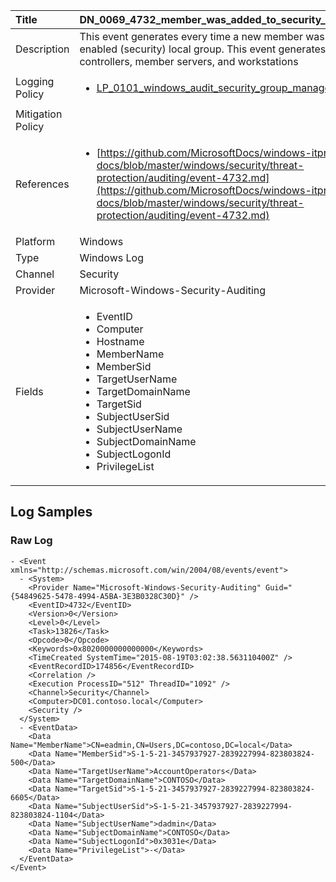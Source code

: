 | Title             | DN_0069_4732_member_was_added_to_security_enabled_local_group                                                                                                      |
|:------------------|:-----------------------------------------------------------------------------------------------------------------|
| Description       | This event generates every time a new member was added to a  security-enabled (security) local group. This event generates  on domain controllers, member servers, and workstations                                                                                                |
| Logging Policy    | <ul><li>[LP_0101_windows_audit_security_group_management](../Logging_Policies/LP_0101_windows_audit_security_group_management.md)</li></ul> |
| Mitigation Policy | |
| References     		| <ul><li>[https://github.com/MicrosoftDocs/windows-itpro-docs/blob/master/windows/security/threat-protection/auditing/event-4732.md](https://github.com/MicrosoftDocs/windows-itpro-docs/blob/master/windows/security/threat-protection/auditing/event-4732.md)</li></ul>                                  |
| Platform       		| Windows   |
| Type           		| Windows Log 		| 
| Channel        		| Security    |
| Provider       		| Microsoft-Windows-Security-Auditing   |
| Fields         		| <ul><li>EventID</li><li>Computer</li><li>Hostname</li><li>MemberName</li><li>MemberSid</li><li>TargetUserName</li><li>TargetDomainName</li><li>TargetSid</li><li>SubjectUserSid</li><li>SubjectUserName</li><li>SubjectDomainName</li><li>SubjectLogonId</li><li>PrivilegeList</li></ul>                                               |


## Log Samples

### Raw Log

```
- <Event xmlns="http://schemas.microsoft.com/win/2004/08/events/event">
  - <System>
    <Provider Name="Microsoft-Windows-Security-Auditing" Guid="{54849625-5478-4994-A5BA-3E3B0328C30D}" /> 
    <EventID>4732</EventID> 
    <Version>0</Version> 
    <Level>0</Level> 
    <Task>13826</Task> 
    <Opcode>0</Opcode> 
    <Keywords>0x8020000000000000</Keywords> 
    <TimeCreated SystemTime="2015-08-19T03:02:38.563110400Z" /> 
    <EventRecordID>174856</EventRecordID> 
    <Correlation /> 
    <Execution ProcessID="512" ThreadID="1092" /> 
    <Channel>Security</Channel> 
    <Computer>DC01.contoso.local</Computer> 
    <Security /> 
  </System>
  - <EventData>
    <Data Name="MemberName">CN=eadmin,CN=Users,DC=contoso,DC=local</Data> 
    <Data Name="MemberSid">S-1-5-21-3457937927-2839227994-823803824-500</Data> 
    <Data Name="TargetUserName">AccountOperators</Data> 
    <Data Name="TargetDomainName">CONTOSO</Data> 
    <Data Name="TargetSid">S-1-5-21-3457937927-2839227994-823803824-6605</Data> 
    <Data Name="SubjectUserSid">S-1-5-21-3457937927-2839227994-823803824-1104</Data> 
    <Data Name="SubjectUserName">dadmin</Data> 
    <Data Name="SubjectDomainName">CONTOSO</Data> 
    <Data Name="SubjectLogonId">0x3031e</Data> 
    <Data Name="PrivilegeList">-</Data> 
  </EventData>
</Event>

```




